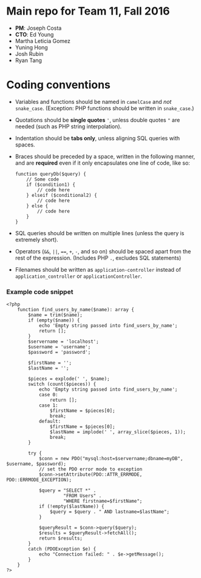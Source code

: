 # Main repo for Team 11, Fall 2016

* **PM**: Joseph Costa
* **CTO**: Ed Young
* Martha Leticia Gomez
* Yuning Hong
* Josh Rubin
* Ryan Tang

# Coding conventions

* Variables and functions should be named in `camelCase` and *not* `snake_case`. (Exception: PHP functions should be written in `snake_case`.)
* Quotations should be **single quotes** `'`, unless double quotes `"` are needed (such as PHP string interpolation).
* Indentation should be **tabs only**, unless aligning SQL queries with spaces.
* Braces should be preceded by a space, written in the following manner, and are **required** even if it only encapsulates one line of code, like so:

    ```
    function queryDb($query) {
    	// Some code
    	if ($condition1) {
    		// code here
    	} elseif ($conditional2) {
    		// code here
    	} else {
    		// code here
    	}
    }
    ```

* SQL queries should be written on multiple lines (unless the query is extremely short).
* Operators (`&&`, `||`, `==`, `+`, `-`, and so on) should be spaced apart from the rest of the expression. (Includes PHP `.`, excludes SQL statements)
* Filenames should be written as `application-controller` instead of `application_controller` or `applicationController`.

### Example code snippet


    <?php
    	function find_users_by_name($name): array {
    		$name = trim($name);
    		if (empty($name)) {
    			echo 'Empty string passed into find_users_by_name';
    			return [];
    		}
    		$servername = 'localhost';
    		$username = 'username';
    		$password = 'password';

    		$firstName = '';
    		$lastName = '';

    		$pieces = explode(' ', $name);
    		switch (count($pieces)) {
    			echo 'Empty string passed into find_users_by_name';
    			case 0:
    				return [];
    			case 1:
    				$firstName = $pieces[0];
    				break;
    			default:
    				$firstName = $pieces[0];
    				$lastName = implode(' ', array_slice($pieces, 1));
    				break;
    		}
    		
    		try {
    			$conn = new PDO("mysql:host=$servername;dbname=myDB", $username, $password);
    			// set the PDO error mode to exception
    			$conn->setAttribute(PDO::ATTR_ERRMODE, PDO::ERRMODE_EXCEPTION);

    			$query = "SELECT *" .
    			         "FROM Users" .
    			         "WHERE firstname=$firstName";
    			if (!empty($lastName)) {
    				$query = $query . " AND lastname=$lastName";
    			}

    			$queryResult = $conn->query($query);
    			$results = $queryResult->fetchAll();
    			return $results;
    		}
    		catch (PDOException $e) {
    			echo "Connection failed: " . $e->getMessage();
    		}
    	}
    ?>


